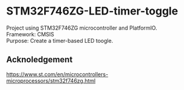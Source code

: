 # STM32F746ZG-LED-timer-toggle
Project using STM32F746ZG microcontroller and PlatformIO. <br>
Framework: CMSIS <br>
Purpose: Create a timer-based LED toogle. <br>
## Acknoledgement
https://www.st.com/en/microcontrollers-microprocessors/stm32f746zg.html <br>

